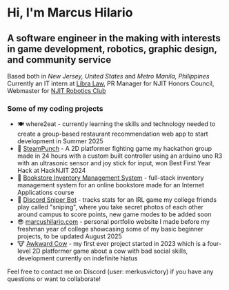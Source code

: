 # Hi, I'm Marcus Hilario  
## A software engineer in the making with interests in game development, robotics, graphic design, and community service  

Based both in _New Jersey, United States_ and _Metro Manila, Philippines_  
Currently an IT intern at [Libra Law](https://www.libralaw.ph/), PR Manager for NJIT Honors Council, Webmaster for [NJIT Robotics Club](https://www.roboticsclub.njit.edu/)  

### Some of my coding projects    
- 🍽️ where2eat - currently learning the skills and technology needed to create a group-based restaurant recommendation web app to start development in Summer 2025  
- 🥊 [SteamPunch](https://devpost.com/software/steampunch) - A 2D platformer fighting game my hackathon group made in 24 hours with a custom built controller using an arduino uno R3 with an ultrasonic sensor and joy stick for input, won Best First Year Hack at HackNJIT 2024  
- 📕 [Bookstore Inventory Management System](https://web.njit.edu/~mth42/IT202/mth42-IT202-Project/website/) - full-stack inventory management system for an online bookstore made for an Internet Applications course  
- 🔫 [Discord Sniper Bot](https://github.com/merkusvictory/sniperbot) - tracks stats for an IRL game my college friends play called "sniping", where you take secret photos of each other around campus to score points, new game modes to be added soon  
- 😎 [marcushilario.com](https://www.marcushilario.com) - personal portfolio website I made before my freshman year of college showcasing some of my basic beginner projects, to be updated August 2025  
- 🐮 [Awkward Cow](https://merkusvictory.itch.io/awkward-cow-demo-v3) - my first ever project started in 2023 which is a four-level 2D platformer game about a cow with bad social skills, development currently on indefinite hiatus  

Feel free to contact me on Discord (user: merkusvictory) if you have any questions or want to collaborate!  
